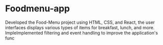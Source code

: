 # Foodmenu-app
Developed the Food-Menu project using HTML, CSS, and React, the user interfaces displays various types of items for breakfast, lunch, and more. ImpleImplemented filtering and event handling to improve the application's func
